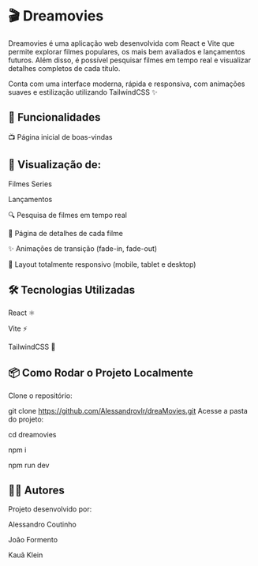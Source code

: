 # 🎬 Dreamovies
Dreamovies é uma aplicação web desenvolvida com React e Vite que permite explorar filmes populares, os mais bem avaliados e lançamentos futuros. Além disso, é possível pesquisar filmes em tempo real e visualizar detalhes completos de cada título.

Conta com uma interface moderna, rápida e responsiva, com animações suaves e estilização utilizando TailwindCSS ✨

## 🚀 Funcionalidades
📺 Página inicial de boas-vindas

## 🎥 Visualização de:

Filmes
Series

Lançamentos

🔍 Pesquisa de filmes em tempo real

📄 Página de detalhes de cada filme

✨ Animações de transição (fade-in, fade-out)

📱 Layout totalmente responsivo (mobile, tablet e desktop)

## 🛠️ Tecnologias Utilizadas

React ⚛️

Vite ⚡

TailwindCSS 🎨

## 📦 Como Rodar o Projeto Localmente
Clone o repositório:

git clone https://github.com/Alessandrovlr/dreaMovies.git
Acesse a pasta do projeto:

cd dreamovies

npm i

npm run dev

## 👨‍💻 Autores
Projeto desenvolvido por:

Alessandro Coutinho

João Formento

Kauã Klein

